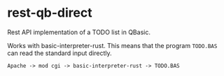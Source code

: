 # rest-qb-direct

Rest API implementation of a TODO list in QBasic.

Works with basic-interpreter-rust. This means that the program `TODO.BAS`
can read the standard input directly.

```
Apache -> mod cgi -> basic-interpreter-rust -> TODO.BAS
```
